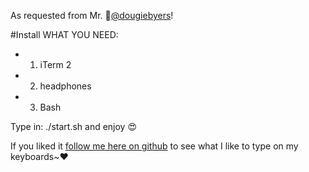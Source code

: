As requested from Mr. 🎩[@dougiebyers](https://github.com/dougiebyers)!

#Install
WHAT YOU NEED:

- 1) iTerm 2
- 2) headphones
- 3) Bash

Type in:
./start.sh
and enjoy 😍



If you liked it [follow me here on github](https://github.com/users/follow?target=chennybaby) to see what I like to type on my keyboards~❤️

